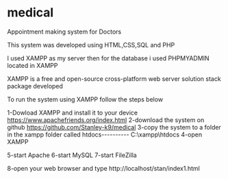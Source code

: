 # medical

Appointment making system for Doctors

This system was developed using HTML,CSS,SQL and PHP

I used XAMPP as my server then for the database i used PHPMYADMIN located in XAMPP

XAMPP is a free and open-source cross-platform web server solution stack package developed


To run the system using XAMPP follow the steps below

1-Dowload XAMPP and install it to your device https://www.apachefriends.org/index.html
2-download the system on github https://github.com/Stanley-k9/medical
3-copy the system to a folder in the xampp folder called htdocs---------- C:\xampp\htdocs
4-open XAMPP 

5-start Apache
6-start MySQL
7-start FileZilla

8-open your web browser and type http://localhost/stan/index1.html
